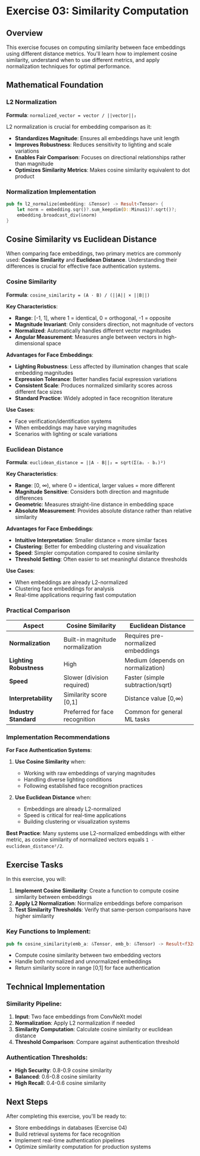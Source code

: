 # Exercise 03: Similarity Computation

## Overview

This exercise focuses on computing similarity between face embeddings using different distance metrics. You'll learn how to implement cosine similarity, understand when to use different metrics, and apply normalization techniques for optimal performance.

## Mathematical Foundation

### L2 Normalization
**Formula**: `normalized_vector = vector / ||vector||₂`

L2 normalization is crucial for embedding comparison as it:
- **Standardizes Magnitude**: Ensures all embeddings have unit length
- **Improves Robustness**: Reduces sensitivity to lighting and scale variations
- **Enables Fair Comparison**: Focuses on directional relationships rather than magnitude
- **Optimizes Similarity Metrics**: Makes cosine similarity equivalent to dot product

### Normalization Implementation
```rust
pub fn l2_normalize(embedding: &Tensor) -> Result<Tensor> {
    let norm = embedding.sqr()?.sum_keepdim(D::Minus1)?.sqrt()?;
    embedding.broadcast_div(&norm)
}
```

## Cosine Similarity vs Euclidean Distance

When comparing face embeddings, two primary metrics are commonly used: **Cosine Similarity** and **Euclidean Distance**. Understanding their differences is crucial for effective face authentication systems.

### Cosine Similarity

**Formula**: `cosine_similarity = (A · B) / (||A|| × ||B||)`

**Key Characteristics**:
- **Range**: [-1, 1], where 1 = identical, 0 = orthogonal, -1 = opposite
- **Magnitude Invariant**: Only considers direction, not magnitude of vectors
- **Normalized**: Automatically handles different vector magnitudes
- **Angular Measurement**: Measures angle between vectors in high-dimensional space

**Advantages for Face Embeddings**:
- **Lighting Robustness**: Less affected by illumination changes that scale embedding magnitudes
- **Expression Tolerance**: Better handles facial expression variations
- **Consistent Scale**: Produces normalized similarity scores across different face sizes
- **Standard Practice**: Widely adopted in face recognition literature

**Use Cases**:
- Face verification/identification systems
- When embeddings may have varying magnitudes
- Scenarios with lighting or scale variations

### Euclidean Distance

**Formula**: `euclidean_distance = ||A - B||₂ = sqrt(Σ(aᵢ - bᵢ)²)`

**Key Characteristics**:
- **Range**: [0, ∞), where 0 = identical, larger values = more different
- **Magnitude Sensitive**: Considers both direction and magnitude differences
- **Geometric**: Measures straight-line distance in embedding space
- **Absolute Measurement**: Provides absolute distance rather than relative similarity

**Advantages for Face Embeddings**:
- **Intuitive Interpretation**: Smaller distance = more similar faces
- **Clustering**: Better for embedding clustering and visualization
- **Speed**: Simpler computation compared to cosine similarity
- **Threshold Setting**: Often easier to set meaningful distance thresholds

**Use Cases**:
- When embeddings are already L2-normalized
- Clustering face embeddings for analysis
- Real-time applications requiring fast computation

### Practical Comparison

| Aspect | Cosine Similarity | Euclidean Distance |
|--------|------------------|-------------------|
| **Normalization** | Built-in magnitude normalization | Requires pre-normalized embeddings |
| **Lighting Robustness** | High | Medium (depends on normalization) |
| **Speed** | Slower (division required) | Faster (simple subtraction/sqrt) |
| **Interpretability** | Similarity score [0,1] | Distance value [0,∞) |
| **Industry Standard** | Preferred for face recognition | Common for general ML tasks |

### Implementation Recommendations

**For Face Authentication Systems**:
1. **Use Cosine Similarity** when:
   - Working with raw embeddings of varying magnitudes
   - Handling diverse lighting conditions
   - Following established face recognition practices

2. **Use Euclidean Distance** when:
   - Embeddings are already L2-normalized
   - Speed is critical for real-time applications
   - Building clustering or visualization systems

**Best Practice**: Many systems use L2-normalized embeddings with either metric, as cosine similarity of normalized vectors equals `1 - euclidean_distance²/2`.

## Exercise Tasks

In this exercise, you will:

1. **Implement Cosine Similarity**: Create a function to compute cosine similarity between embeddings
2. **Apply L2 Normalization**: Normalize embeddings before comparison
3. **Test Similarity Thresholds**: Verify that same-person comparisons have higher similarity

### Key Functions to Implement:

```rust
pub fn cosine_similarity(emb_a: &Tensor, emb_b: &Tensor) -> Result<f32>
```
- Compute cosine similarity between two embedding vectors
- Handle both normalized and unnormalized embeddings
- Return similarity score in range [0,1] for face authentication

## Technical Implementation

### Similarity Pipeline:
1. **Input**: Two face embeddings from ConvNeXt model
2. **Normalization**: Apply L2 normalization if needed
3. **Similarity Computation**: Calculate cosine similarity or euclidean distance
4. **Threshold Comparison**: Compare against authentication threshold

### Authentication Thresholds:
- **High Security**: 0.8-0.9 cosine similarity
- **Balanced**: 0.6-0.8 cosine similarity  
- **High Recall**: 0.4-0.6 cosine similarity

## Next Steps

After completing this exercise, you'll be ready to:
- Store embeddings in databases (Exercise 04)
- Build retrieval systems for face recognition
- Implement real-time authentication pipelines
- Optimize similarity computation for production systems
